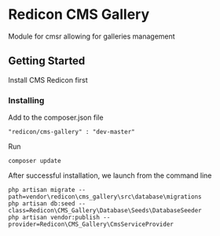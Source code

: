 # Redicon CMS Gallery
Module for cmsr allowing for galleries management
## Getting Started
Install CMS Redicon first
### Installing
Add to the composer.json file
```
"redicon/cms-gallery" : "dev-master"
```
Run
```
composer update
```
After successful installation, we launch from the command line
```
php artisan migrate --path=vendor\redicon\cms_gallery\src\database\migrations
php artisan db:seed --class=Redicon\CMS_Gallery\Database\Seeds\DatabaseSeeder
php artisan vendor:publish --provider=Redicon\CMS_Gallery\CmsServiceProvider
```



